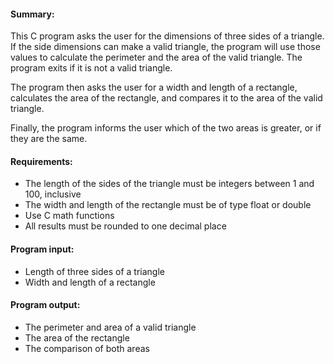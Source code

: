 #### Summary:
This C program asks the user for the dimensions of three sides of a triangle. If the side dimensions can make a valid triangle, the program will use those values to calculate the perimeter and the area of the valid triangle. The program exits if it is not a valid triangle.

The program then asks the user for a width and length of a rectangle, calculates the area of the rectangle, and compares it to the area of the valid triangle.

Finally, the program informs the user which of the two areas is greater, or if they are the same.

#### Requirements:

- The length of the sides of the triangle must be integers between 1 and 100, inclusive
- The width and length of the rectangle must be of type float or double
- Use C math functions
- All results must be rounded to one decimal place

#### Program input:

- Length of three sides of a triangle
- Width and length of a rectangle

#### Program output:

- The perimeter and area of a valid triangle
- The area of the rectangle
- The comparison of both areas

